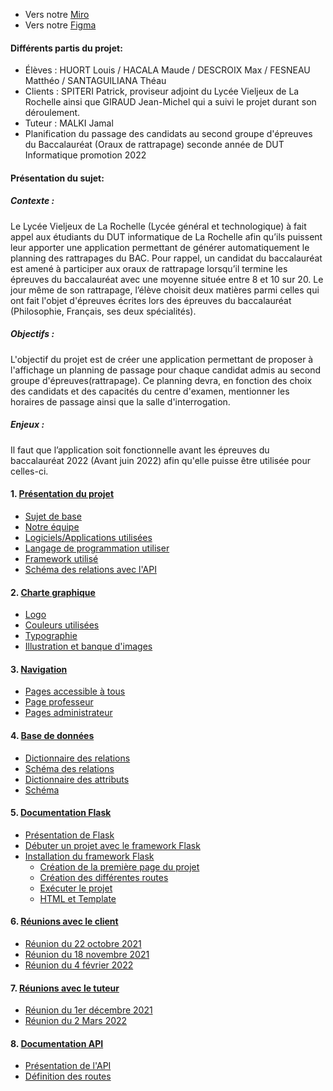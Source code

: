 - Vers notre [Miro](https://miro.com/app/board/o9J_lq-Az28=/) <br>
- Vers notre [Figma](https://www.figma.com/file/9ZiTvUc1RZmHgXqwQZ7R7n/Untitled?node-id=0%3A1)

#### Différents partis du projet:

- Élèves : HUORT Louis / HACALA Maude / DESCROIX Max / FESNEAU Matthéo / SANTAGUILIANA Théau
- Clients : SPITERI Patrick, proviseur adjoint du Lycée Vieljeux de La Rochelle ainsi que GIRAUD Jean-Michel qui a suivi le projet durant son déroulement.
- Tuteur : MALKI Jamal
- Planification du passage des candidats au second groupe d'épreuves du Baccalauréat (Oraux de rattrapage)
seconde année de DUT Informatique promotion 2022

#### Présentation du sujet:

##### Contexte :
Le Lycée Vieljeux de La Rochelle (Lycée général et technologique) à fait appel aux étudiants du DUT informatique de La Rochelle afin qu’ils puissent leur apporter une application permettant de générer automatiquement le planning des rattrapages du BAC. Pour rappel, un candidat du baccalauréat est amené à participer aux oraux de rattrapage lorsqu’il termine les épreuves du baccalauréat avec une moyenne située entre 8 et 10 sur 20. Le jour même de son rattrapage, l’élève choisit deux matières parmi celles qui ont fait l'objet d'épreuves écrites lors des épreuves du baccalauréat (Philosophie, Français, ses deux spécialités).

##### Objectifs :
L'objectif du projet est de créer une application permettant de proposer à l'affichage un planning de passage pour chaque candidat admis au second groupe d'épreuves(rattrapage). Ce planning devra, en fonction des choix des candidats et des capacités du centre d'examen, mentionner les horaires de passage ainsi que la salle d'interrogation.

##### Enjeux :
Il faut que l’application soit fonctionnelle avant les épreuves du baccalauréat 2022 (Avant juin 2022) afin qu'elle puisse être utilisée pour celles-ci.

#### 1. [Présentation du projet](https://forge.iut-larochelle.fr/lhuort/pts2021_sujet14/-/wikis/Pr%C3%A9sentation-du-projet)

- [Sujet de base](https://forge.iut-larochelle.fr/lhuort/pts2021_sujet14/-/wikis/Pr%C3%A9sentation-du-projet#sujet-de-base)
- [Notre équipe](https://forge.iut-larochelle.fr/lhuort/pts2021_sujet14/-/wikis/Pr%C3%A9sentation-du-projet#notre-%C3%A9quipe)
- [Logiciels/Applications utilisées](https://forge.iut-larochelle.fr/lhuort/pts2021_sujet14/-/wikis/Pr%C3%A9sentation-du-projet#logicielsapplications-utilis%C3%A9es)
- [Langage de programmation utiliser](https://forge.iut-larochelle.fr/lhuort/pts2021_sujet14/-/wikis/Pr%C3%A9sentation-du-projet#langage-de-programmation-utiliser)
- [Framework utilisé](https://forge.iut-larochelle.fr/lhuort/pts2021_sujet14/-/wikis/Pr%C3%A9sentation-du-projet#framework-utilis%C3%A9)
- [Schéma des relations avec l'API](https://forge.iut-larochelle.fr/lhuort/pts2021_sujet14/-/wikis/Pr%C3%A9sentation-du-projet#sch%C3%A9ma-des-relations-avec-lapi)

#### 2. [Charte graphique](https://forge.iut-larochelle.fr/lhuort/pts2021_sujet14/-/wikis/Charte-graphique)

- [Logo](https://forge.iut-larochelle.fr/lhuort/pts2021_sujet14/-/wikis/Charte-graphique#1-logo)
- [Couleurs utilisées](https://forge.iut-larochelle.fr/lhuort/pts2021_sujet14/-/wikis/Charte-graphique#2-couleurs-utilisees)
- [Typographie](https://forge.iut-larochelle.fr/lhuort/pts2021_sujet14/-/wikis/Charte-graphique#3-typographie)
- [Illustration et banque d'images](https://forge.iut-larochelle.fr/lhuort/pts2021_sujet14/-/wikis/Charte-graphique#4-illustrations-et-banque-dimages)



#### 3. [Navigation](https://forge.iut-larochelle.fr/lhuort/pts2021_sujet14/-/wikis/Navigation)
- [Pages accessible à tous](https://forge.iut-larochelle.fr/lhuort/pts2021_sujet14/-/wikis/Navigation#pages-accessible-%C3%A0-tous)
- [Page professeur](https://forge.iut-larochelle.fr/lhuort/pts2021_sujet14/-/wikis/Navigation#page-professeur)
- [Pages administrateur](https://forge.iut-larochelle.fr/lhuort/pts2021_sujet14/-/wikis/Navigation#pages-administrateur)


#### 4. [Base de données](https://forge.iut-larochelle.fr/lhuort/pts2021_sujet14/-/wikis/Base-de-données)

- [Dictionnaire des relations](https://forge.iut-larochelle.fr/lhuort/pts2021_sujet14/-/wikis/Base-de-donn%C3%A9es#1-dictionnaire-des-relations)
- [Schéma des relations](https://forge.iut-larochelle.fr/lhuort/pts2021_sujet14/-/wikis/Base-de-donn%C3%A9es#2-schema-des-relations)
- [Dictionnaire des attributs](https://forge.iut-larochelle.fr/lhuort/pts2021_sujet14/-/wikis/Base-de-donn%C3%A9es#3-dictionnaire-des-attributs-des-relations-de-la-base-de-donnees)
- [Schéma](https://forge.iut-larochelle.fr/lhuort/pts2021_sujet14/-/wikis/Base-de-donn%C3%A9es#4-schema-de-la-base-de-donnees)



#### 5. [Documentation Flask](https://forge.iut-larochelle.fr/lhuort/pts2021_sujet14/-/wikis/Documentation-Flask)

- [Présentation de Flask](https://forge.iut-larochelle.fr/lhuort/pts2021_sujet14/-/wikis/Documentation-Flask#1-pr%C3%A9sentation-de-flask)
- [Débuter un projet avec le framework Flask](https://forge.iut-larochelle.fr/lhuort/pts2021_sujet14/-/wikis/Documentation-Flask#2-d%C3%A9buter-un-projet-avec-le-framework-flask)
- [Installation du framework Flask](https://forge.iut-larochelle.fr/lhuort/pts2021_sujet14/-/wikis/Documentation-Flask#2-d%C3%A9buter-un-projet-avec-le-framework-flask)
  - [Création de la première page du projet](https://forge.iut-larochelle.fr/lhuort/pts2021_sujet14/-/wikis/Documentation-Flask#2-creation-de-la-premiere-page-du-projet)
  - [Création des différentes routes](https://forge.iut-larochelle.fr/lhuort/pts2021_sujet14/-/wikis/Documentation-Flask#3-definition-des-differentes-routes)
  - [Exécuter le projet](https://forge.iut-larochelle.fr/lhuort/pts2021_sujet14/-/wikis/Documentation-Flask#4-executer-le-projet)  
  - [HTML et Template](https://forge.iut-larochelle.fr/lhuort/pts2021_sujet14/-/wikis/Documentation-Flask#5-html-et-template)



#### 6. [Réunions avec le client](https://forge.iut-larochelle.fr/lhuort/pts2021_sujet14/-/wikis/R%C3%A9union-avec-le-client)

- [Réunion du 22 octobre 2021](https://forge.iut-larochelle.fr/lhuort/pts2021_sujet14/-/wikis/R%C3%A9union-avec-le-client#r%C3%A9sum%C3%A9-de-la-premi%C3%A8re-r%C3%A9union-du-22-octobre-2021)
- [Réunion du 18 novembre 2021](https://forge.iut-larochelle.fr/lhuort/pts2021_sujet14/-/wikis/R%C3%A9union-avec-le-client#r%C3%A9sum%C3%A9-de-la-seconde-r%C3%A9union-du-18-novembre-2021)
- [Réunion du 4 février 2022](https://forge.iut-larochelle.fr/lhuort/pts2021_sujet14/-/wikis/R%C3%A9union-avec-le-client#r%C3%A9sum%C3%A9-de-la-troisi%C3%A8me-r%C3%A9union-4-f%C3%A9vrier-2022)


#### 7. [Réunions avec le tuteur](https://forge.iut-larochelle.fr/lhuort/pts2021_sujet14/-/wikis/R%C3%A9union-avec-le-tuteur)
- [Réunion du 1er décembre 2021](https://forge.iut-larochelle.fr/lhuort/pts2021_sujet14/-/wikis/R%C3%A9union-avec-le-tuteur#r%C3%A9union-du-1er-d%C3%A9cembre-2021)
- [Réunion du 2 Mars 2022](https://forge.iut-larochelle.fr/lhuort/pts2021_sujet14/-/wikis/R%C3%A9union-avec-le-tuteur#r%C3%A9union-du-2-mars-2022)

#### 8. [Documentation API](https://forge.iut-larochelle.fr/lhuort/pts2021_sujet14/-/wikis/Documentation-de-l'API#documentation-de-lapi)
- [Présentation de l'API](https://forge.iut-larochelle.fr/lhuort/pts2021_sujet14/-/wikis/Documentation-de-l'API#1-pr%C3%A9sentation-de-lapi)
- [Définition des routes](https://forge.iut-larochelle.fr/lhuort/pts2021_sujet14/-/wikis/Documentation-de-l'API#2-d%C3%A9finition-des-routes)
